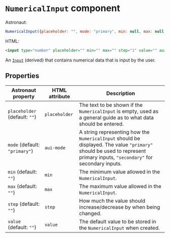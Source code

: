 # `NumericalInput` component
Astronaut:
```javascript
NumericalInput({placeholder: "", mode: "primary", min: null, max: null, step: 1, value: ""}) ()
```

HTML:
```html
<input type="number" placeholder="" min="" max="" step="1" value="" aui-mode="primary">
```

An [`Input`](input.md) (derived) that contains numerical data that is input by the user.

## Properties
| Astronaut property | HTML attribute | Description |
|---|---|---|
| `placeholder` (default: `""`) | `placeholder` | The text to be shown if the `NumericalInput` is empty, used as a general guide as to what data should be entered. |
| `mode` (default: `"primary"`) | `aui-mode` | A string representing how the `NumericalInput` should be displayed. The value `"primary"` should be used to represent primary inputs, `"secondary"` for secondary inputs. |
| `min` (default: `""`) | `min` | The minimum value allowed in the `NumericalInput`. |
| `max` (default: `""`) | `max` | The maximum value allowed in the `NumericalInput`. |
| `step` (default: `""`) | `step` | How much the value should increase/decrease by when being changed. |
| `value` (default: `""`) | `value` | The default value to be stored in the `NumericalInput` when created. |